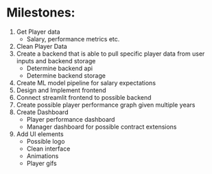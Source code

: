 # Milestones:


1.	Get Player data
    * Salary, performance metrics etc.
2.	Clean Player Data
3.	Create a backend that is able to pull specific player data from user inputs and backend storage
    * Determine backend api
    * Determine backend storage
4.	Create ML model pipeline for salary expectations
5.	Design and Implement frontend
6.	Connect streamlit frontend to possible backend
7.	Create possible player performance graph given multiple years
8.	Create Dashboard
    * Player performance dashboard
    * Manager dashboard for possible contract extensions
9.	Add UI elements
    * Possible logo
    * Clean interface
    * Animations
    * Player gifs